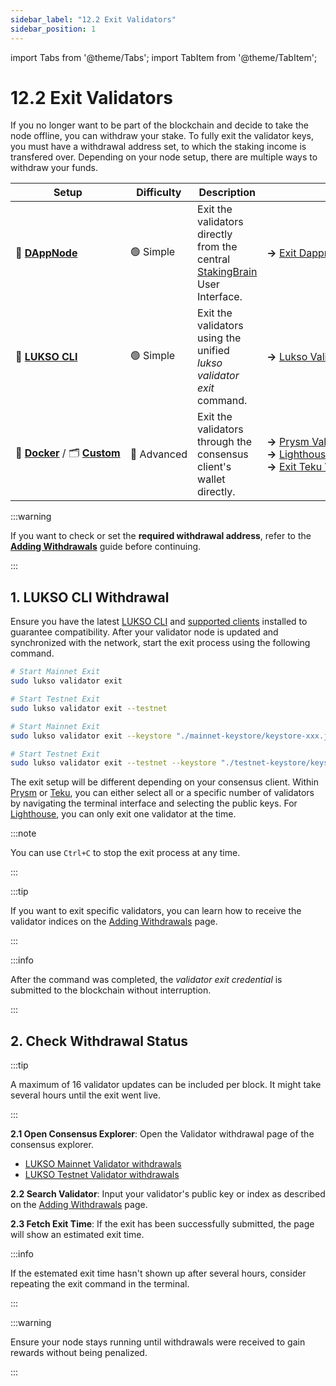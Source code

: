 ```yaml
---
sidebar_label: "12.2 Exit Validators"
sidebar_position: 1
---
```


import Tabs from '@theme/Tabs';
import TabItem from '@theme/TabItem';

# 12.2 Exit Validators

If you no longer want to be part of the blockchain and decide to take the node offline, you can withdraw your stake. To fully exit the validator keys, you must have a withdrawal address set, to which the staking income is transfered over. Depending on your node setup, there are multiple ways to withdraw your funds.

| Setup                                                                                                                                                                                        | Difficulty                 | Description                                                                                                            | Links                                                                                                                                                                                                                                                                                                                                                  |
| -------------------------------------------------------------------------------------------------------------------------------------------------------------------------------------------- | -------------------------- | ---------------------------------------------------------------------------------------------------------------------- | ------------------------------------------------------------------------------------------------------------------------------------------------------------------------------------------------------------------------------------------------------------------------------------------------------------------------------------------------------ |
| <nobr> 🎨 [**DAppNode**](https://dappnode.com) </nobr>                                                                                                                                       | <nobr> 🟢 Simple </nobr>   | Exit the validators directly from the central [StakingBrain](https://github.com/dappnode/StakingBrain) User Interface. | <nobr> **→** [Exit Dappnode Validators](https://discourse.dappnode.io/t/how-to-exit-your-validator-from-the-ui/1745) </nobr>                                                                                                                                                                                                                           |
| <nobr> 👾 [**LUKSO CLI**](https://github.com/lukso-network/tools-lukso-cli) </nobr>                                                                                                          | <nobr> 🟢 Simple </nobr>   | Exit the validators using the unified _lukso validator exit_ command.                                                  | <nobr> **→** [Lukso Validator Exit](https://github.com/lukso-network/tools-lukso-cli?tab=readme-ov-file#validator-exit) </nobr>                                                                                                                                                                                                                        |
| <nobr> 🐳 [**Docker**](https://github.com/lukso-network/network-docker-containers) / 🗂️ [**Custom**](https://docs.lukso.tech/networks/mainnet/running-a-node#-with-your-own-clients) </nobr> | <nobr> 🔵 Advanced </nobr> | Exit the validators through the consensus client's wallet directly.                                                    | <nobr> **→** [Prysm Validator Exit Documentation](https://docs.prylabs.network/docs/wallet/exiting-a-validator)</nobr> <br /> <nobr> **→** [Lighthouse Withdrawal Guide](https://lighthouse-book.sigmaprime.io/voluntary-exit.html) </nobr> <br /> <nobr> **→** [Exit Teku Validators](https://docs.teku.consensys.io/how-to/voluntarily-exit) </nobr> |

:::warning

If you want to check or set the **required withdrawal address**, refer to the [**Adding Withdrawals**](/docs/guides/withdrawals/adding-withdrawals.md) guide before continuing.

:::

## 1. LUKSO CLI Withdrawal

Ensure you have the latest [LUKSO CLI](https://github.com/lukso-network/tools-lukso-cli) and [supported clients](/docs/guides/maintenance/client-updates.md) installed to guarantee compatibility. After your validator node is updated and synchronized with the network, start the exit process using the following command.

<Tabs>
  <TabItem value="prysm" label="Prysm or Teku" default>

```bash
# Start Mainnet Exit
sudo lukso validator exit

# Start Testnet Exit
sudo lukso validator exit --testnet
```

</TabItem> <TabItem value="lighthouse" label="Lighthouse">

```bash
# Start Mainnet Exit
sudo lukso validator exit --keystore "./mainnet-keystore/keystore-xxx.json"

# Start Testnet Exit
sudo lukso validator exit --testnet --keystore "./testnet-keystore/keystore-xxx.json"

```

</TabItem>
</Tabs>

The exit setup will be different depending on your consensus client. Within [Prysm](https://docs.prylabs.network/docs/getting-started) or [Teku](https://consensys.io/teku), you can either select all or a specific number of validators by navigating the terminal interface and selecting the public keys. For [Lighthouse](https://lighthouse-book.sigmaprime.io/intro.html), you can only exit one validator at the time.

:::note

You can use `Ctrl+C` to stop the exit process at any time.

:::

:::tip

If you want to exit specific validators, you can learn how to receive the validator indices on the [Adding Withdrawals](/docs/guides/withdrawals/adding-withdrawals.md#2-prepare-validator-indices) page.

:::

:::info

After the command was completed, the _validator exit credential_ is submitted to the blockchain without interruption.

:::

## 2. Check Withdrawal Status

:::tip

A maximum of 16 validator updates can be included per block. It might take several hours until the exit went live.

:::

**2.1 Open Consensus Explorer**: Open the Validator withdrawal page of the consensus explorer.

- [LUKSO Mainnet Validator withdrawals](https://explorer.consensus.mainnet.lukso.network/validators/withdrawals)
- [LUKSO Testnet Validator withdrawals](https://explorer.consensus.testnet.lukso.network/validators/withdrawals)

**2.2 Search Validator**: Input your validator's public key or index as described on the [Adding Withdrawals](/docs/guides/withdrawals/adding-withdrawals.md) page.

**2.3 Fetch Exit Time**: If the exit has been successfully submitted, the page will show an estimated exit time.

:::info

If the estemated exit time hasn't shown up after several hours, consider repeating the exit command in the terminal.

:::

:::warning

Ensure your node stays running until withdrawals were received to gain rewards without being penalized.

:::
